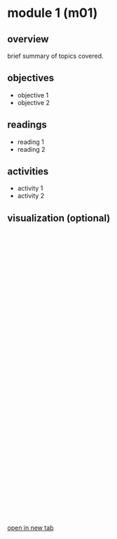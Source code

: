 <!--
worklog. last edit 2025-08-19 by jmill
- fill in objectives, readings, activities, visuals
- created scaffold and embed example block
-->

# module 1 (m01)

## overview

brief summary of topics covered.

## objectives

- objective 1
- objective 2

## readings

- reading 1
- reading 2

## activities

- activity 1
- activity 2

## visualization (optional)

<!-- replace the src with an app url when ready -->
<iframe src="https://<streamlit-app>.streamlit.app/?embed=true"
        width="100%" height="650" frameborder="0"></iframe>

[open in new tab](https://<streamlit-app>.streamlit.app/)
